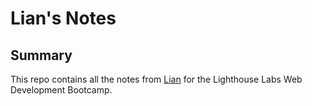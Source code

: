 # Lian's Notes
## Summary 
This repo contains all the notes from [Lian](https://github.com/lian-c/lighthouse-web-notes) for the Lighthouse Labs Web Development Bootcamp.